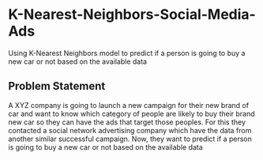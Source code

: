 # K-Nearest-Neighbors-Social-Media-Ads
Using K-Nearest Neighbors model to predict if a person is going to buy a new car or not based on the available data
## Problem Statement
A XYZ company is going to launch a new campaign for their new brand of car and want to know which category of people are likely to buy their brand new car so they can have the ads that target those peoples. For this they contacted a social network advertising company which have the data from another similar successful campaign. Now, they want to predict if a person is going to buy a new car or not based on the available data

